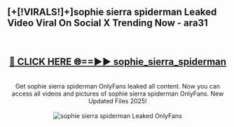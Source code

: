 <h2>[+[!VIRALS!]+]sophie sierra spiderman Leaked Video Viral On Social X Trending Now - ara31</h2>
<br>
<div align="center">
<h2><a href="https://libra.edu.pl?sophie_sierra_spiderman" rel="nofollow">🔴 CLICK HERE 🌐==►► sophie_sierra_spiderman</a></h2>
<br>
Get sophie sierra spiderman OnlyFans leaked all content. Now you can access all videos and pictures of sophie sierra spiderman OnlyFans. New Updated Files 2025!
<br>
<br>
<a href="https://libra.edu.pl?sophie_sierra_spiderman" rel="nofollow" data-target="animated-image.originalLink"><img src="https://i.ibb.co.com/WyWwxjT/player-gif2.gif" alt="sophie sierra spiderman Leaked OnlyFans" style="max-width: 100%; display: inline-block;" data-target="animated-image.originalImage"></a>
</div>
<br>